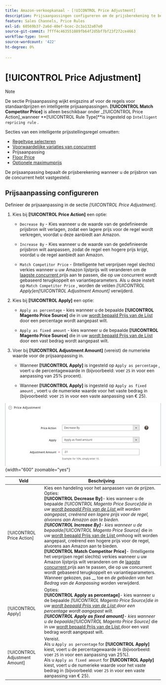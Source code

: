 ```yaml
---
title: Amazon-verkoopkanaal - [!UICONTROL Price Adjustment]
description: Prijsaanpassingen configureren om de prijsberekening te bepalen wanneer u de prijsbron van de Amazon-concurrent hebt geïdentificeerd.
feature: Sales Channels, Price Rules
exl-id: 60569b37-2a6d-40ef-bcec-2c3a132a07e0
source-git-commit: 7fff4c463551089fb64f2d5bf7bf23f272ce4663
workflow-type: tm+mt
source-wordcount: '422'
ht-degree: 0%

---
```


# [!UICONTROL Price Adjustment]

>[!NOTE]
>
>De sectie Prijsaanpassing wijkt enigszins af voor de regels voor standaardprijzen en intelligente prijsaanpassingen. **[!UICONTROL Match Competitor Price]** is alleen beschikbaar onder _[!UICONTROL Price Action]_wanneer **[!UICONTROL Rule Type]**is ingesteld op `Intelligent repricing rule` .

Secties van een intelligente prijsstellingsregel omvatten:

- [Regeltype selecteren](./intelligent-repricing-rules.md)
- [Voorwaardelijke variaties van concurrent](./competitor-conditional-variances.md)
- Prijsaanpassing
- [Floor Price](./floor-price.md)
- [Optionele maximumprijs](./optional-ceiling-price.md)

De prijsaanpassing bepaalt de prijsberekening wanneer u de prijsbron van de concurrent hebt vastgesteld.

## Prijsaanpassing configureren

Definieer de prijsaanpassing in de sectie _[!UICONTROL Price Adjustment]_.

1. Kies bij **[!UICONTROL Price Action]** een optie:

   - `Decrease By` - Kies wanneer u de waarde van de gedefinieerde prijsbron wilt verlagen, zodat een lagere prijs voor de regel wordt verkregen, voordat u deze aanbiedt aan Amazon.

   - `Increase By` - Kies wanneer u de waarde van de gedefinieerde prijsbron wilt aanpassen, zodat de regel een hogere prijs krijgt, voordat u de regel aanbiedt aan Amazon.

   - `Match Competitor Price` - (Intelligente het verprijsen regel slechts) verkies wanneer u uw Amazon lijstprijs wilt veranderen om de [ laagste concurrent ](./lowest-competitor-pricing.md) prijs aan te passen, die op uw concurrent wordt gebaseerd terugkoppelt en variantieparameters. Als u deze instelt op `Match Competitor Price` , worden de velden _[!UICONTROL Apply]_en_[!UICONTROL Adjustment Amount]_ verwijderd.

1. Kies bij **[!UICONTROL Apply]** een optie:

   - `Apply as percentage` - kies wanneer u de bepaalde **[!UICONTROL Magento Price Source]** die in uw [ wordt bepaald Prijs van de Lijst ](./listing-price.md) door een percentage wordt aangepast wilt.

   - `Apply as fixed amount` - kies wanneer u de bepaalde **[!UICONTROL Magento Price Source]** die in uw [ wordt bepaald Prijs van de Lijst ](./listing-price.md) door een vast bedrag wordt aangepast wilt.

1. Voer bij **[!UICONTROL Adjustment Amount]** (vereist) de numerieke waarde voor de prijsaanpassing in.

   - Wanneer **[!UICONTROL Apply]** is ingesteld op `Apply as percentage` , voert u de percentagewaarde in (bijvoorbeeld: voer `25` in voor een aanpassing van 25% procent).

   - Wanneer **[!UICONTROL Apply]** is ingesteld op `Apply as fixed amount` , voert u de numerieke waarde voor het vaste bedrag in (bijvoorbeeld: voer `25` in voor een vaste aanpassing van € 25).

![ Intelligente het opnieuw bepalen regel - prijsaanpassing ](assets/amazon-price-adjustment.png){width="600" zoomable="yes"}

| Veld | Beschrijving |
|--------------------------------|-------------------------------------------------------------------------------------------------------------------------------------------------------------------------------------------------------------------------------------------------------------------------------------------------------------------------------------------------------------------------------------------------------------------------------------------------------------------------------------------------------------------------------------------------------------------------------------------------------------------------------------------------------------------------------------------------------------------------------------------------------------------------------------------------------------------------------------------------------------------------------------------|
| [!UICONTROL Price Action] | Kies een handeling voor het aanpassen van de prijzen. Opties:<br>**[!UICONTROL Decrease By]**- kies wanneer u de bepaalde _[!UICONTROL Magento Price Source]_die in uw [ wordt bepaald Prijs van de Lijst ](./listing-price.md) wilt worden aangepast, creërend een lagere prijs voor de regel, alvorens aan Amazon aan te bieden.<br>**[!UICONTROL Increase By]**- kies wanneer u de bepaalde_[!UICONTROL Magento Price Source]_ die in uw [ wordt bepaald Prijs van de Lijst ](./listing-price.md) omhoog wilt worden aangepast, creërend een hogere prijs voor de regel, alvorens aan Amazon aan te bieden.<br>**[!UICONTROL Match Competitor Price]**- (Intelligente het verprijsen regel slechts) verkies wanneer u uw Amazon lijstprijs wilt veranderen om de [ laagste concurrent ](./lowest-competitor-pricing.md) prijs aan te passen, die op uw concurrent wordt gebaseerd terugkoppelt en variantieparameters. Wanneer gekozen, pas __ toe en _de gebieden van het Bedrag van de Aanpassing_ worden verwijderd. |
| [!UICONTROL Apply] | Opties:<br>**[!UICONTROL Apply as percentage]**- kies wanneer u de bepaalde _[!UICONTROL Magento Price Source]_die in uw [ wordt bepaald Prijs van de Lijst ](./listing-price.md) door een percentage wordt aangepast wilt.<br>**[!UICONTROL Apply as fixed amount]**- kies wanneer u de bepaalde_[!UICONTROL Magento Price Source]_ die in uw [ wordt bepaald Prijs van de Lijst ](./listing-price.md) door een vast bedrag wordt aangepast wilt. |
| [!UICONTROL Adjustment Amount] | Vereist.<br> Als u `Apply as percentage` for **[!UICONTROL Apply]** kiest, voert u de percentagewaarde in (bijvoorbeeld: voer `25` in voor een aanpassing van 25%).<br> Als u `Apply as fixed amount` for **[!UICONTROL Apply]** kiest, voert u de numerieke waarde voor het vaste bedrag in (bijvoorbeeld: voer `25` in voor een vaste aanpassing van € 25). |
